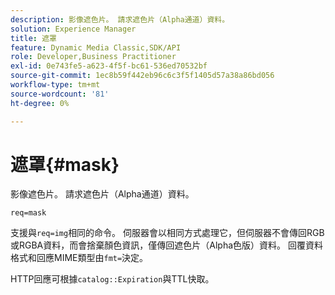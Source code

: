 ```yaml
---
description: 影像遮色片。 請求遮色片（Alpha通道）資料。
solution: Experience Manager
title: 遮罩
feature: Dynamic Media Classic,SDK/API
role: Developer,Business Practitioner
exl-id: 0e743fe5-a623-4f5f-bc61-536ed70532bf
source-git-commit: 1ec8b59f442eb96c6c3f5f1405d57a38a86bd056
workflow-type: tm+mt
source-wordcount: '81'
ht-degree: 0%

---
```


# 遮罩{#mask}

影像遮色片。 請求遮色片（Alpha通道）資料。

`req=mask`

支援與`req=img`相同的命令。 伺服器會以相同方式處理它，但伺服器不會傳回RGB或RGBA資料，而會捨棄顏色資訊，僅傳回遮色片（Alpha色版）資料。 回覆資料格式和回應MIME類型由`fmt=`決定。

HTTP回應可根據`catalog::Expiration`與TTL快取。
